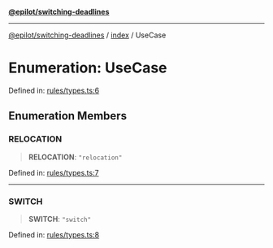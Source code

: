 [**@epilot/switching-deadlines**](../../README.md)

***

[@epilot/switching-deadlines](../../modules.md) / [index](../README.md) / UseCase

# Enumeration: UseCase

Defined in: [rules/types.ts:6](https://github.com/epilot-dev/switching-deadlines/blob/3e728b5f762c5b978f43c05453d07a8b73878933/src/rules/types.ts#L6)

## Enumeration Members

### RELOCATION

> **RELOCATION**: `"relocation"`

Defined in: [rules/types.ts:7](https://github.com/epilot-dev/switching-deadlines/blob/3e728b5f762c5b978f43c05453d07a8b73878933/src/rules/types.ts#L7)

***

### SWITCH

> **SWITCH**: `"switch"`

Defined in: [rules/types.ts:8](https://github.com/epilot-dev/switching-deadlines/blob/3e728b5f762c5b978f43c05453d07a8b73878933/src/rules/types.ts#L8)
